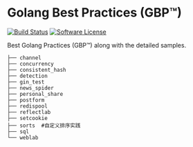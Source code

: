 # Golang Best Practices (GBP™)  

[![Build Status](https://travis-ci.org/researchlab/gbp.svg?branch=master)](https://travis-ci.org/researchlab/gbp)
[![Software License](https://img.shields.io/badge/License-MIT-orange.svg?style=flat-square)](https://github.com/researchlab/gbp/blob/master/LICENSE.md)

Best Golang Practices (GBP™) along with the detailed samples.


```
├── channel
├── concurrency
├── consistent_hash
├── detection
├── gin_test
├── news_spider
├── personal_share
├── postform
├── redispool
├── reflectlab
├── setcookie
├── sorts  #自定义排序实践
├── sql
└── weblab
```
